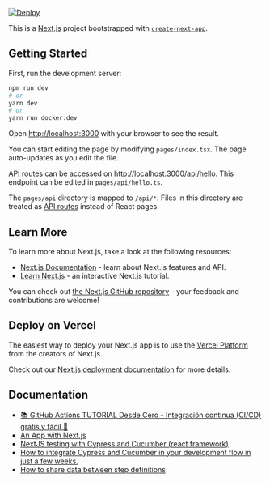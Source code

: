 [![Deploy](https://github.com/khru/emmanuelvalverde_blog/actions/workflows/deployment.yml/badge.svg)](https://github.com/khru/emmanuelvalverde_blog/actions/workflows/deployment.yml)

This is a [Next.js](https://nextjs.org/) project bootstrapped with [`create-next-app`](https://github.com/vercel/next.js/tree/canary/packages/create-next-app).

## Getting Started

First, run the development server:

```bash
npm run dev
# or
yarn dev
# or
yarn run docker:dev

```

Open [http://localhost:3000](http://localhost:3000) with your browser to see the result.

You can start editing the page by modifying `pages/index.tsx`. The page auto-updates as you edit the file.

[API routes](https://nextjs.org/docs/api-routes/introduction) can be accessed on [http://localhost:3000/api/hello](http://localhost:3000/api/hello). This endpoint can be edited in `pages/api/hello.ts`.

The `pages/api` directory is mapped to `/api/*`. Files in this directory are treated as [API routes](https://nextjs.org/docs/api-routes/introduction) instead of React pages.

## Learn More

To learn more about Next.js, take a look at the following resources:

- [Next.js Documentation](https://nextjs.org/docs) - learn about Next.js features and API.
- [Learn Next.js](https://nextjs.org/learn) - an interactive Next.js tutorial.

You can check out [the Next.js GitHub repository](https://github.com/vercel/next.js/) - your feedback and contributions are welcome!

## Deploy on Vercel

The easiest way to deploy your Next.js app is to use the [Vercel Platform](https://vercel.com/new?utm_medium=default-template&filter=next.js&utm_source=create-next-app&utm_campaign=create-next-app-readme) from the creators of Next.js.

Check out our [Next.js deployment documentation](https://nextjs.org/docs/deployment) for more details.

## Documentation

- [📚 GitHub Actions TUTORIAL Desde Cero - Integración continua (CI/CD) gratis y fácil 🚀](https://youtu.be/sIhm4YOMK6Q)
- [An App with Next.js](https://www.youtube.com/playlist?list=PLXI-025xKZRNM2n7aGpbMyhJRr3YRfIuN)
- [NextJS testing with Cypress and Cucumber (react framework)](https://youtu.be/JYy3g_tHm9I)
- [How to integrate Cypress and Cucumber in your development flow in just a few weeks.](https://itortv.medium.com/how-to-integrate-cypress-and-cucumber-in-your-development-flow-in-just-a-few-weeks-96a46ac9165a)
- [How to share data between step definitions](https://github.com/badeball/cypress-cucumber-preprocessor/pull/74/files)
